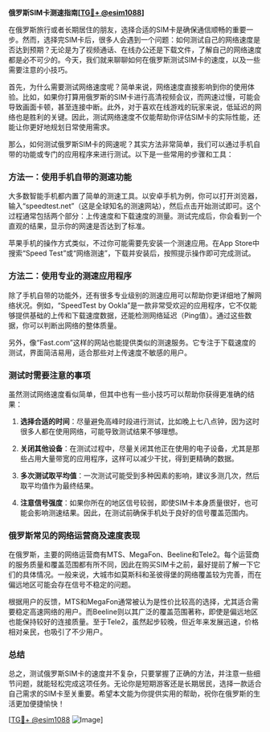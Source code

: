**俄罗斯SIM卡测速指南[[TG💪+ @esim1088](https://t.me/s/esim1088)]**

在俄罗斯旅行或者长期居住的朋友，选择合适的SIM卡是确保通信顺畅的重要一步。然而，选择完SIM卡后，很多人会遇到一个问题：如何测试自己的网络速度是否达到预期？无论是为了视频通话、在线办公还是下载文件，了解自己的网络速度都是必不可少的。今天，我们就来聊聊如何在俄罗斯测试SIM卡的速度，以及一些需要注意的小技巧。

首先，为什么需要测试网络速度呢？简单来说，网络速度直接影响到你的使用体验。比如，如果你打算用俄罗斯的SIM卡进行高清视频会议，而网速过慢，可能会导致画面卡顿，甚至连接中断。此外，对于喜欢在线游戏的玩家来说，低延迟的网络也是胜利的关键。因此，测试网络速度不仅能帮助你评估SIM卡的实际性能，还能让你更好地规划日常使用需求。

那么，如何测试俄罗斯SIM卡的网速呢？其实方法非常简单，我们可以通过手机自带的功能或专门的应用程序来进行测试。以下是一些常用的步骤和工具：

### 方法一：使用手机自带的测速功能

大多数智能手机都内置了简单的测速工具。以安卓手机为例，你可以打开浏览器，输入“speedtest.net”（这是全球知名的测速网站），然后点击开始测试即可。这个过程通常包括两个部分：上传速度和下载速度的测量。测试完成后，你会看到一个直观的结果，显示你的网速是否达到了标准。

苹果手机的操作方式类似，不过你可能需要先安装一个测速应用。在App Store中搜索“Speed Test”或“网络测速”，下载并安装后，按照提示操作即可完成测试。

### 方法二：使用专业的测速应用程序

除了手机自带的功能外，还有很多专业级别的测速应用可以帮助你更详细地了解网络状况。例如，“SpeedTest by Ookla”是一款非常受欢迎的应用程序，它不仅能够提供基础的上传和下载速度数据，还能检测网络延迟（Ping值）。通过这些数据，你可以判断出网络的整体质量。

另外，像“Fast.com”这样的网站也能提供类似的测速服务。它专注于下载速度的测试，界面简洁易用，适合那些对上传速度不敏感的用户。

### 测试时需要注意的事项

虽然测试网络速度看似简单，但其中也有一些小技巧可以帮助你获得更准确的结果：

1. **选择合适的时间**：尽量避免高峰时段进行测试，比如晚上七八点钟，因为这时很多人都在使用网络，可能导致测试结果不够理想。
   
2. **关闭其他设备**：在测试过程中，尽量关闭其他正在使用的电子设备，尤其是那些占用大量带宽的应用程序，这样可以减少干扰，得到更精确的数据。

3. **多次测试取平均值**：一次测试可能受到多种因素的影响，建议多测几次，然后取平均值作为最终结果。

4. **注意信号强度**：如果你所在的地区信号较弱，即使SIM卡本身质量很好，也可能会影响测速结果。因此，在测试前确保手机处于良好的信号覆盖范围内。

### 俄罗斯常见的网络运营商及速度表现

在俄罗斯，主要的网络运营商有MTS、MegaFon、Beeline和Tele2。每个运营商的服务质量和覆盖范围都有所不同，因此在购买SIM卡之前，最好提前了解一下它们的具体情况。一般来说，大城市如莫斯科和圣彼得堡的网络覆盖较为完善，而在偏远地区可能会存在信号不稳定的问题。

根据用户的反馈，MTS和MegaFon通常被认为是性价比较高的选择，尤其适合需要稳定高速网络的用户。而Beeline则以其广泛的覆盖范围著称，即使是偏远地区也能保持较好的连接质量。至于Tele2，虽然起步较晚，但近年来发展迅速，价格相对亲民，也吸引了不少用户。

### 总结

总之，测试俄罗斯SIM卡的速度并不复杂，只要掌握了正确的方法，并注意一些细节问题，就能轻松完成这项任务。无论你是短期游客还是长期居民，选择一款适合自己需求的SIM卡至关重要。希望本文能为你提供实用的帮助，祝你在俄罗斯的生活更加便捷愉快！

[[TG💪+ @esim1088](https://t.me/s/esim1088) ![Image](https://i.postimg.cc/4NQfJmqS/Snipaste-2025-05-13-00-14-12.png)]
